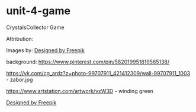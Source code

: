 # unit-4-game
CrystalsCollector Game


Attribution:

Images by:
<a href='https://www.freepik.com/free-vector/colorful-jewel-pack_1075321.htm'>Designed by Freepik</a>

background:
https://www.pinterest.com/pin/582019951819565138/

https://vk.com/cg_ardz?z=photo-99707911_421412309/wall-99707911_1003 - zabor.jpg

https://www.artstation.com/artwork/vxW3D - winding green

<a href='https://www.freepik.com/free-vector/pack-of-six-colored-gemstones_1093484.htm'>Designed by Freepik</a>

